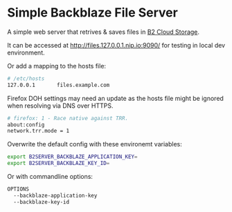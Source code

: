 # Simple Backblaze File Server

A simple web server that retrives & saves files in [B2 Cloud Storage](https://www.backblaze.com/b2/cloud-storage.html).

It can be accessed at http://files.127.0.0.1.nip.io:9090/ for testing in local dev environment.

Or add a mapping to the hosts file:

```bash
# /etc/hosts
127.0.0.1       files.example.com
```

Firefox DOH settings may need an update as the hosts file might be ignored when resolving via DNS over HTTPS.

```bash
# firefox: 1 - Race native against TRR.
about:config
network.trr.mode = 1
```

Overwrite the default config with these environemt variables:

```sh
export B2SERVER_BACKBLAZE_APPLICATION_KEY=
export B2SERVER_BACKBLAZE_KEY_ID=
```

Or with commandline options:

```sh
OPTIONS
  --backblaze-application-key
  --backblaze-key-id
```

